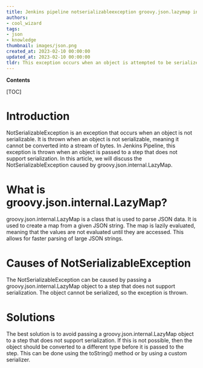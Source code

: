 ```yaml
---
title: Jenkins pipeline notserializableexception groovy.json.lazymap initialization failed
authors:
- cool_wizard
tags:
- json
- knowledge
thumbnail: images/json.png
created_at: 2023-02-10 00:00:00
updated_at: 2023-02-10 00:00:00
tldr: This exception occurs when an object is attempted to be serialized that is not serializable.
---
```


**Contents**

[TOC]

# Introduction
NotSerializableException is an exception that occurs when an object is not serializable. It is thrown when an object is not serializable, meaning it cannot be converted into a stream of bytes. In Jenkins Pipeline, this exception is thrown when an object is passed to a step that does not support serialization. In this article, we will discuss the NotSerializableException caused by groovy.json.internal.LazyMap.

# What is groovy.json.internal.LazyMap?
groovy.json.internal.LazyMap is a class that is used to parse JSON data. It is used to create a map from a given JSON string. The map is lazily evaluated, meaning that the values are not evaluated until they are accessed. This allows for faster parsing of large JSON strings.

# Causes of NotSerializableException
The NotSerializableException can be caused by passing a groovy.json.internal.LazyMap object to a step that does not support serialization. The object cannot be serialized, so the exception is thrown.

# Solutions
The best solution is to avoid passing a groovy.json.internal.LazyMap object to a step that does not support serialization. If this is not possible, then the object should be converted to a different type before it is passed to the step. This can be done using the toString() method or by using a custom serializer.
